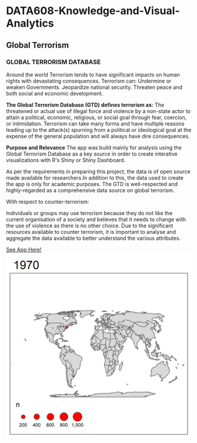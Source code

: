 # DATA608-Knowledge-and-Visual-Analytics
## Global Terrorism

### GLOBAL TERRORISM DATABASE
Around the world Terrorism tends to have significant impacts on human rights with devastating consequences.
Terrorism can:
Undermine or weaken Governments.
Jeopardize national security.
Threaten peace and both social and economic development.

**The Global Terrorism Database (GTD) defines terrorism as:**
The threatened or actual use of illegal force and violence by a non-state actor to attain a political, economic, religious, or social goal through fear, coercion, or intimidation.
Terrorism can take many forms and have multiple reasons leading up to the attack(s) spurning from a political or ideological goal at the expense of the general population and will always have dire consequences.


**Purpose and Relevance**
The app was build mainly for analysis using the Global Terrorism Database as a key source in order to create interative visualizations with R's Shiny or Shiny Dashboard.

As per the requirements in preparing this project, the data is of open source made available for researchers.In addition to this, the data used to create the app is only for academic purposes. The GTD is well-respected and highly-regarded as a comprehensive data source on global terrorism.


With respect to counter-terrorism:

Individuals or groups may use terrorism because they do not like the current organisation of a society and believes that it needs to change with the use of violence as there is no other choice. Due to the significant resources available to counter terrorism, it is important to analyse and aggregate the data available to better understand the various attributes.


[See App Here!]( https://javern-wilson.shinyapps.io/jwGlobalTerrorismDatabase/)
![](terror_anim.gif)
